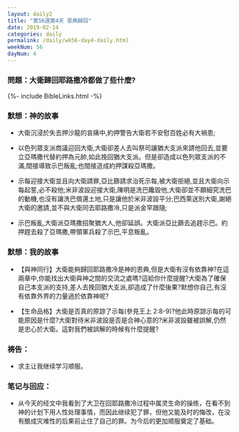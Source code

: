 ```yaml
---
layout: daily2
title: "第56週第4天 恩典歸回"
date: 2019-02-14
categories: daily
permalink: /daily/wk56-day4-daily.html
weekNum: 56
dayNum: 4
---
```


### 問題：大衛歸回耶路撒冷都做了些什麼?

{%- include BibleLinks.html -%}

### 默想：神的故事 
+ 大衛沉浸於失去押沙龍的哀痛中,約押警告大衛若不安慰百姓必有大禍患;

+ 以色列眾支派商議迎回大衛,大衛卻差人去叫祭司讓猶大支派來請他回去,並要立亞瑪撒代替約押為元帥,如此挽回猶大支派。但是卻造成以色列眾支派的不滿,間接導致示巴叛亂;也間接造成約押謀殺亞瑪撒。

+ 示每迎接大衛並且向大衛請罪,亞比篩請求治死示每,被大衛拒絕,並且大衛向示每起誓,必不殺他;米非波設迎接大衛,陳明是洗巴饞毀他,大衛卻並不願細究洗巴的動機,也沒有讓洗巴償還土地,只是讓他於米非波設平分;巴西萊送別大衛,謝絕大衛的邀請,並不與大衛同去耶路撒冷,只是派金罕跟隨;

+ 示巴叛亂,大衛派亞瑪撒招聚猶大人,他卻延誤。大衛派亞比篩去追趕示巴。約押趕去殺了亞瑪撒,帶領軍兵殺了示巴,平息叛亂。

### 默想：我的故事
+ 【與神同行】大衛能夠歸回耶路撒冷是神的恩典,但是大衛有沒有依靠神?在這兩章中,你能找出大衛與神之間的交流之處嗎?這給你什麼提醒?大衛為了確保自己本支派的支持,差人去挽回猶大支派,卻造成了什麼後果?默想你自己,有沒有依靠外界的力量過於依靠神呢?

+ 【生命品格】大衛是否真的原諒了示每(參見王上 2:8-9)?他此時原諒示每的可能原因是什麼?大衛對待米非波設是否是合神心意的?米非波設雖被誤解,仍然是忠心於大衛。這對我們被誤解的時候有什麼提醒?

### 祷告：

+ 求主让我继续学习顺服。

### 笔记与回应：

+ 从今天的经文中我看到了大卫在回耶路撒冷过程中属灵生命的操练，在看不到神的计划下用人性处理事情，而因此继续犯了罪，但他又能及时的悔改，在没有酿成灾难性的后果前止住了自己的罪。为今后的更加顺服奠定了基础。
